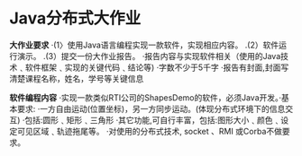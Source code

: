 # Java分布式大作业
**大作业要求**
·(1〉使用Java语言编程实现一款软件，实现相应内容。
.(2）软件运行演示。
.(3）提交一份大作业报告。
·报告内容与实现软件相关（使用的Java技术﹑软件框架﹑实现的关键代码﹑结论等)
·字数不少于5千字
·报告有封面,封面写清楚课程名称，姓名，学号等关键信息


**软件编程内容**
·实现一款类似RTI公司的ShapesDemo的软件，必须Java开发。·基本要求:
·一方自由运动(位置坐标)，另一方同步运动。(体现分布式环境下的信息交互)
·包括:圆形﹑矩形﹑三角形
·其它功能,可自行丰富，包括:图形大小﹑颜色﹑设定可见区域﹑轨迹拖尾等。
·对使用的分布式技术, socket 、RMI 或Corba不做要求。


